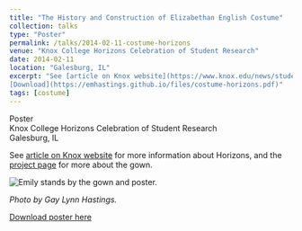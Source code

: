 ```yaml
---
title: "The History and Construction of Elizabethan English Costume"
collection: talks
type: "Poster"
permalink: /talks/2014-02-11-costume-horizons
venue: "Knox College Horizons Celebration of Student Research"
date: 2014-02-11
location: "Galesburg, IL"
excerpt: "See [article on Knox website](https://www.knox.edu/news/students-research-creative-works-in-the-spotlight) for more information about Horizons, and the [project page](https://emhastings.github.io/costuming/ind-study-gown/) for more about the gown.  
[Download](https://emhastings.github.io/files/costume-horizons.pdf)"
tags: [costume]
---
```


Poster  
Knox College Horizons Celebration of Student Research  
Galesburg, IL

See [article on Knox website](https://www.knox.edu/news/students-research-creative-works-in-the-spotlight) for more information about Horizons, and the [project page](https://emhastings.github.io/costuming/ind-study-gown/) for more about the gown.

![Emily stands by the gown and poster.](https://emhastings.github.io/images/gown-horizons.jpg)

_Photo by Gay Lynn Hastings._

[Download poster here](https://emhastings.github.io/files/costume-horizons.pdf)
